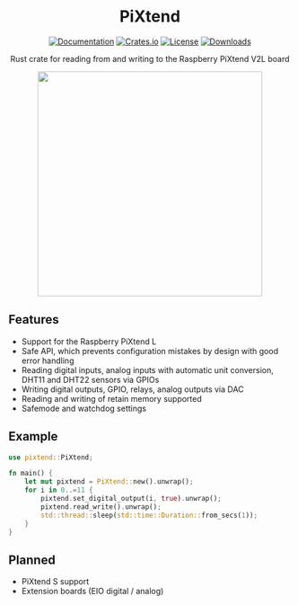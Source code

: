 <div align="center">

# PiXtend

[![Documentation](https://docs.rs/pixtend/badge.svg)]()
[![Crates.io](https://img.shields.io/crates/v/pixtend.svg)](https://crates.io/crates/pixtend)
[![License](https://img.shields.io/crates/l/pixtend.svg)]()
[![Downloads](https://img.shields.io/crates/d/pixtend.svg)]()

Rust crate for reading from and writing to the Raspberry PiXtend V2L board

<img src="https://shop.pixtend.de/images/product_images/original_images/pixtend_v2_l_eplc_pro_angeschlossen_1.png" width="400px"/>

</div>

## Features

* Support for the Raspberry PiXtend L
* Safe API, which prevents configuration mistakes by design with good error handling
* Reading digital inputs, analog inputs with automatic unit conversion, DHT11 and DHT22 sensors via GPIOs
* Writing digital outputs, GPIO, relays, analog outputs via DAC
* Reading and writing of retain memory supported
* Safemode and watchdog settings

## Example

```rust
use pixtend::PiXtend;

fn main() {
    let mut pixtend = PiXtend::new().unwrap();
    for i in 0..=11 {
        pixtend.set_digital_output(i, true).unwrap();
        pixtend.read_write().unwrap();
        std::thread::sleep(std::time::Duration::from_secs(1));
    }
}

```

## Planned

* PiXtend S support
* Extension boards (EIO digital / analog)
